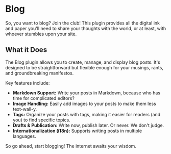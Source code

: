 # Blog

So, you want to blog? Join the club! This plugin provides all the
digital ink and paper you'll need to share your thoughts with the
world, or at least, with whoever stumbles upon your site.

## What it Does

The Blog plugin allows you to create, manage, and display blog posts.
It's designed to be straightforward but flexible enough for your
musings, rants, and groundbreaking manifestos.

Key features include:

*   **Markdown Support:** Write your posts in Markdown, because who has time for complicated editors?
*   **Image Handling:** Easily add images to your posts to make them less text-wall-y.
*   **Tags:** Organize your posts with tags, making it easier for readers (and you) to find specific topics.
*   **Drafts & Publication:** Write now, publish later. Or never. We don't judge.
*   **Internationalization (i18n):** Supports writing posts in multiple languages.

So go ahead, start blogging! The internet awaits your wisdom.
